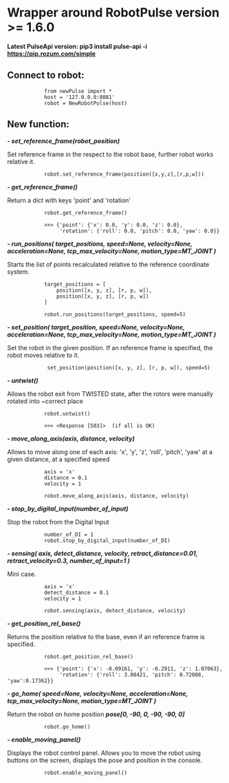 # Wrapper around RobotPulse version >= 1.6.0

**Latest PulseApi version: pip3 install pulse-api -i https://pip.rozum.com/simple**

## Connect to robot:

                from newPulse import *
                host = '127.0.0.0:8081'
                robot = NewRobotPulse(host)

## New function:

***- set_reference_frame(robot_position)***

Set reference frame in the respect to the robot base,
further robot works relative it.

                robot.set_reference_frame(position([x,y,z],[r,p,w]))
 
***- get_reference_frame()***

Return a dict with keys 'point' and 'rotation'

                robot.get_reference_frame()

                >>> {'point': {'x': 0.0, 'y': 0.0, 'z': 0.0},
                     'rotation': {'roll': 0.0, 'pitch': 0.0, 'yaw': 0.0}}

***- run_positions(
            target_positions,
            speed=None,
            velocity=None,
            acceleration=None,
            tcp_max_velocity=None,
            motion_type=MT_JOINT
)***

Starts the list of points recalculated relative to the reference coordinate system.


                target_positions = [
                    position([x, y, z], [r, p, w]),
                    position([x, y, z], [r, p, w])
                ]

                robot.run_positions(target_positions, speed=5)

***- set_position(
            target_position,
            speed=None,
            velocity=None,
            acceleration=None,
            tcp_max_velocity=None,
            motion_type=MT_JOINT
    )***

Set the robot in the given position. If an reference frame is specified,
the robot moves relative to it.

                 set_position(position([x, y, z], [r, p, w]), speed=5)

***- untwist()***

Allows the robot exit from TWISTED state, after the rotors were manually rotated into ~correct place

                robot.untwist()

                >>> <Response [503]>  (if all is OK)

***- move_along_axis(axis, distance, velocity)***

Allows to move along one of each axis: 'x', 'y', 'z', 'roll', 'pitch', 'yaw'
at a given distance, at a specified speed

                axis = 'x'
                distance = 0.1
                velocity = 1

                robot.move_along_axis(axis, distance, velocity)

***- stop_by_digital_input(number_of_input)***

Stop the robot from the Digital Input

                number_of_DI = 1
                robot.stop_by_digital_input(number_of_DI)

***- sensing(
        axis,
        detect_distance,
        velocity,
        retract_distance=0.01,
        retract_velocity=0.3,
        number_of_input=1
)***

Mini case.

                axis = 'x'
                detect_distance = 0.1
                velocity = 1

                robot.sensing(axis, detect_distance, velocity)

***- get_position_rel_base()***

Returns the position relative to the base, even if an reference frame is specified.

                robot.get_position_rel_base()

                >>> {'point': {'x': -0.09161, 'y': -0.2911, 'z': 1.07063},
                     'rotation': {'roll': 3.08421, 'pitch': 0.72008, 'yaw':0.17362}}

***- go_home(
        speed=None,
        velocity=None,
        acceleration=None,
        tcp_max_velocity=None,
        motion_type=MT_JOINT
)***

Return the robot on home position ***pose[0, -90, 0, -90, -90, 0]***

                robot.go_home()

***- enable_moving_panel()***

Displays the robot control panel. Allows you to move the robot using buttons on the screen,
displays the pose and position in the console.

                robot.enable_moving_panel()
